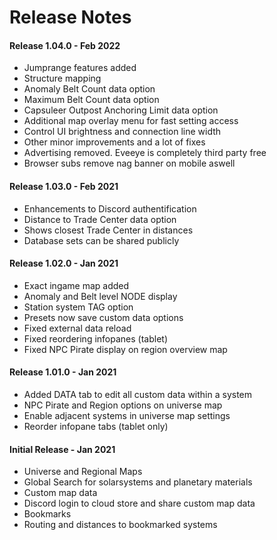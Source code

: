 # Release Notes

#### Release 1.04.0 - Feb 2022
- Jumprange features added
- Structure mapping
- Anomaly Belt Count data option
- Maximum Belt Count data option
- Capsuleer Outpost Anchoring Limit data option
- Additional map overlay menu for fast setting access
- Control UI brightness and connection line width
- Other minor improvements and a lot of fixes
- Advertising removed. Eveeye is completely third party free
- Browser subs remove nag banner on mobile aswell

#### Release 1.03.0 - Feb 2021
- Enhancements to Discord authentification  
- Distance to Trade Center data option  
- Shows closest Trade Center in distances  
- Database sets can be shared publicly
 
#### Release 1.02.0 - Jan 2021
 - Exact ingame map added 
 - Anomaly and Belt level NODE display 
 - Station system TAG option
 - Presets now save custom data options
 - Fixed external data reload
 - Fixed reordering infopanes (tablet)
 - Fixed NPC Pirate display on region overview map

#### Release 1.01.0 - Jan 2021
- Added DATA tab to edit all custom data within a system 
- NPC Pirate and Region options on universe map 
- Enable adjacent systems in universe map settings 
- Reorder infopane tabs (tablet only)

#### Initial Release - Jan 2021
 - Universe and Regional Maps
 - Global Search for solarsystems and planetary materials
 - Custom map data
 - Discord login to cloud store and share custom map data
 - Bookmarks
 - Routing and distances to bookmarked systems




<!--stackedit_data:
eyJoaXN0b3J5IjpbMzQ3MzI3NDM5LDk4MzgzMDI1Nyw4OTc1Nj
kyNjcsLTE1MjIzMTk1NSwtMTQwMzAyNzA1NywyMDk0NzQ2NzY4
LDgzODczOTIzOSwtMTEwNjU4MTUyNSw0ODk5NjkwNzUsMjAwNT
UwNTc1MiwxMzczMTk5NDkwLDEzMjIzNzcyODksLTE3MTM1NDE4
ODAsLTE1ODMwODIzNDMsNzYyMTQzODk3LDE4ODM0ODU2OCw2Mz
Y5ODIyNDgsMTE0NjExNTk5MiwxMzk3MTQ5NTUyLC01OTk2OTk5
NjRdfQ==
-->
